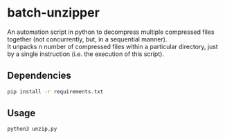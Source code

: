 # batch-unzipper
An automation script in python to decompress multiple compressed files together (not concurrently, but, in a sequential manner).  
It unpacks n number of compressed files within a particular directory, just by a single instruction (i.e. the execution of this script).

## Dependencies
  ```sh
  pip install -r requirements.txt
  ```

## Usage
  ```sh
  python3 unzip.py
  ```
